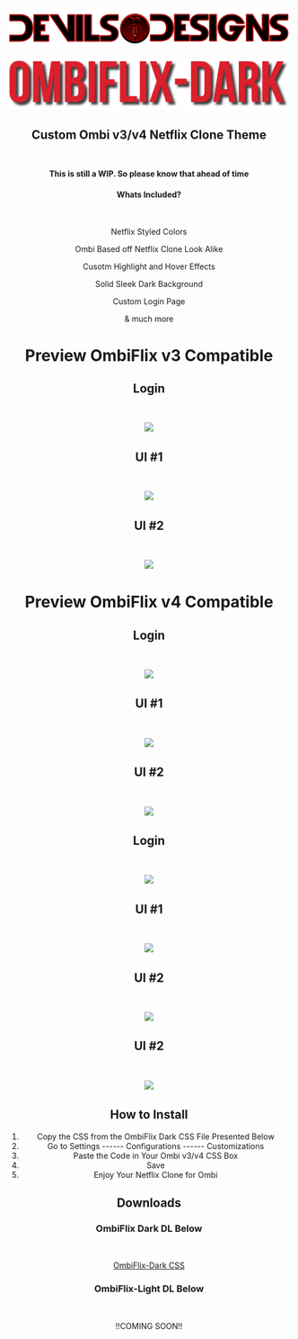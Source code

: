 <div align="center">
  <img src="https://github.com/DevilsDesigns/Jellyfin-DarkFlix-Theme/blob/main/Logos/DevilsDesigns-Logo-Github.png?raw=true" height="75" width="500"><br>



![](Preview/OmbiFlix-Dark/OmbiFlix-Logo.png)<br>


<div align="center">
<h2>Custom Ombi v3/v4 Netflix Clone Theme</h2> <br>


<div align="center">


**This is still a WIP. So please know that ahead of time**<br>




</div>



<div align="center">
<h4>Whats Included?</h4><br>



 Netflix Styled Colors<br>
 
 
 Ombi Based off Netflix Clone Look Alike<br>
 
 
 Cusotm Highlight and Hover Effects<br>
 
 
 Solid Sleek Dark Background<br>
 
 
 Custom Login Page<br>
 
 
 & much more<br>

</div>



<div align="center"><h1>Preview OmbiFlix v3 Compatible</h1>



<h2>Login</h2><br>




<img src="https://github.com/DevilsDesigns/OmbiFlix-Themes/blob/main/Preview/OmbiFlix-Dark/Login.gif?raw=true"><br>

  


<h2>UI #1</h2><br>



<img src="https://github.com/DevilsDesigns/OmbiFlix-Themes/blob/main/Preview/OmbiFlix-Dark/UI.gif?raw=true"><br>



<h2>UI #2</h2><br>



<img src="https://github.com/DevilsDesigns/OmbiFlix-Themes/blob/main/Preview/OmbiFlix-Dark/UI2.gif?raw=true"><br>




<div align="center"><h1>Preview OmbiFlix v4 Compatible</h1>



<h2>Login</h2><br>




<img src="https://github.com/DevilsDesigns/OmbiFlix-Themes/blob/main/Preview/OmbiFlix-Ombi-v4-Compatbile/Screenshot%202021-04-23%20144444.png?raw=true"><br>

  


<h2>UI #1</h2><br>



<img src="https://github.com/DevilsDesigns/OmbiFlix-Themes/blob/main/Preview/OmbiFlix-Ombi-v4-Compatbile/Screenshot 2021-04-23 142153.png?raw=true"><br>



<h2>UI #2</h2><br>



<img src="https://github.com/DevilsDesigns/OmbiFlix-Themes/blob/main/Preview/OmbiFlix-Ombi-v4-Compatbile/Screenshot 2021-04-23 140823.png?raw=true"><br>


<h2>Login</h2><br>




<img src="https://github.com/DevilsDesigns/OmbiFlix-Themes/blob/main/Preview/OmbiFlix-Ombi-v4-Compatbile/Screenshot 2021-04-23 140706.png?raw=true"><br>

  


<h2>UI #1</h2><br>



<img src="https://github.com/DevilsDesigns/OmbiFlix-Themes/blob/main/Preview/OmbiFlix-Ombi-v4-Compatbile/Screenshot%202021-04-23%20135315.png?raw=true"><br>



<h2>UI #2</h2><br>



<img src="https://github.com/DevilsDesigns/OmbiFlix-Themes/blob/main/Preview/OmbiFlix-Ombi-v4-Compatbile/Screenshot 2021-04-23 135145.png?raw=true"><br>




<h2>UI #2</h2><br>



<img src="https://github.com/DevilsDesigns/OmbiFlix-Themes/blob/main/Preview/OmbiFlix-Ombi-v4-Compatbile/Screenshot 2021-04-23 135010.png?raw=true"><br>

 
<h2>How to Install</h2>


 1. Copy the CSS from the OmbiFlix Dark CSS File Presented Below<br>
 2. Go to Settings ------ Configurations ------ Customizations <br>
 3. Paste the Code in Your Ombi v3/v4 CSS Box <br>
 4. Save <br>
 5. Enjoy Your Netflix Clone for Ombi<br>

</div>
  
  
  
<div align="center"><h2>Downloads</h2>
  
  
<h3>OmbiFlix Dark DL Below</h3><br>


[OmbiFlix-Dark CSS](https://github.com/DevilsDesigns/OmbiFlix-Themes/blob/main/OmbiFlix-Dark/OmbiFlix-Dark.css) <br>



<h3>OmbiFlix-Light DL Below</h3><br>


!!COMING SOON!!
